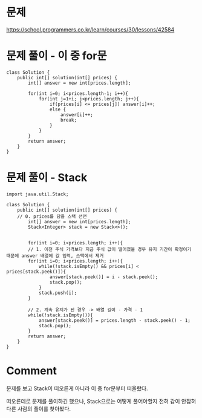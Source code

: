 # 문제

https://school.programmers.co.kr/learn/courses/30/lessons/42584

# 문제 풀이 - 이 중 for문

```
class Solution {
    public int[] solution(int[] prices) {
        int[] answer = new int[prices.length];
        
        for(int i=0; i<prices.length-1; i++){
            for(int j=1+i; j<prices.length; j++){
                if(prices[i] <= prices[j]) answer[i]++;
                else {
                    answer[i]++; 
                    break;
                }
            }
        }
        return answer;
    }
}
```

# 문제 풀이 - Stack

```
import java.util.Stack;

class Solution {
    public int[] solution(int[] prices) {
    // 0. prices를 담을 스택 선언
        int[] answer = new int[prices.length];
        Stack<Integer> stack = new Stack<>();
        
        
        for(int i=0; i<prices.length; i++){
        // 1. 이전 주식 가격보다 지금 주식 값이 떨어졌을 경우 유지 기간이 확정이기 때문에 answer 배열에 값 입력, 스택에서 제거
        for(int i=0; i<prices.length; i++){
            while(!stack.isEmpty() && prices[i] < prices[stack.peek()]){
                answer[stack.peek()] = i - stack.peek();
                stack.pop();
            }
            stack.push(i);
        }
        
        // 2. 계속 유지가 된 경우 -> 배열 길이 - 가격 - 1 
        while(!stack.isEmpty()){
            answer[stack.peek()] = prices.length - stack.peek() - 1;
            stack.pop();
        }
        return answer;
    }
}
```

# Comment

문제를 보고 Stack이 떠오른게 아니라 이 중 for문부터 떠올랐다.

떠오른데로 문제를 풀이하긴 했으나, Stack으로는 어떻게 풀어야할지 전혀 감이 안잡혀 다른 사람의 풀이를 찾아봤다.

